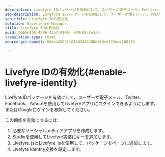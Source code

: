 ```yaml
---
description: Livefyre IDパッケージを有効にして、ユーザーが電子メール、Twitter、Facebook、Yahoo!を使用してLivefyreアプリにログインできるようにします。またはGoogleログインを参照してください。
seo-description: Livefyre IDパッケージを有効にして、ユーザーが電子メール、Twitter、Facebook、Yahoo!を使用してLivefyreアプリにログインできるようにします。またはGoogleログインを参照してください。
seo-title: Livefyre IDの有効化
solution: Experience Manager
title: Livefyre IDの有効化
uuid: 9bb5e168-4596-42a7-9105- e09c65c5e3ae
translation-type: tm+mt
source-git-commit: 566ea2587f101202045488e9f4edf73ece100293

---
```



# Livefyre IDの有効化{#enable-livefyre-identity}

Livefyre IDパッケージを有効にして、ユーザーが電子メール、Twitter、Facebook、Yahoo!を使用してLivefyreアプリにログインできるようにします。またはGoogleログインを参照してください。

この機能を有効にするには:

1. 必要なソーシャルメディアアプリを作成します。
1. Studioを使用してLivefyre実装にキーを追加します。
1. Livefyre. jsとLivefyre. jsを使用して、パッケージをページに追加します。
1. Livefyre Identity変換を設定します。
